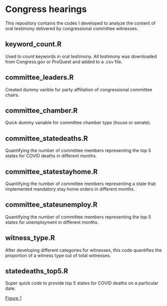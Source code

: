 # Congress hearings
This repository contains the codes I developed to analyze the content of oral testimony delivered by congressional committee witnesses.

## keyword_count.R
Used to count keywords in oral testimony. All testimony was downloaded from Congress.gov or ProQuest and added to a .csv file.

## committee_leaders.R
Created dummy varible for party affiliation of congressional committee chairs.

## committee_chamber.R
Quick dummy variable for committee chamber type (house or senate).

## committee_statedeaths.R
Quantifying the number of committee members representing the top 5 states for COVID deaths in different months.

## committee_statestayhome.R
Quantifying the number of committee members representing a state that implemented mandatory stay home orders in different months.

## committee_stateunemploy.R
Quantifying the number of committee members representing the top 5 states for unemployment in different months.

## witness_type.R
After developing different categories for witnesses, this code quantifies the proportion of a witness type out of total witnesses.

## statedeaths_top5.R
Super quick code to provide top 5 states for COVID deaths on a particular date.

[Figure 1](https://github.com/gk-arthur/congress_hearings/blob/main/results/react_month.jpg)
